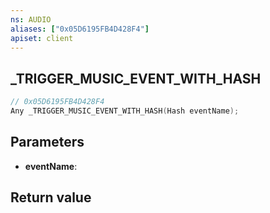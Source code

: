 ```yaml
---
ns: AUDIO
aliases: ["0x05D6195FB4D428F4"]
apiset: client
---
```

## _TRIGGER_MUSIC_EVENT_WITH_HASH

```c
// 0x05D6195FB4D428F4
Any _TRIGGER_MUSIC_EVENT_WITH_HASH(Hash eventName);
```


## Parameters
* **eventName**:

## Return value